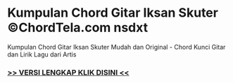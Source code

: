 
 # Kumpulan Chord Gitar Iksan Skuter ©ChordTela.com nsdxt


Kumpulan Chord Gitar Iksan Skuter Mudah dan Original - Chord Kunci Gitar dan Lirik Lagu dari Artis

###  <a href="https://shortlighzx.web.app?sq=Kumpulan Chord Gitar Iksan Skuter ©ChordTela.com"> >> VERSI LENGKAP KLIK DISINI << </a>
